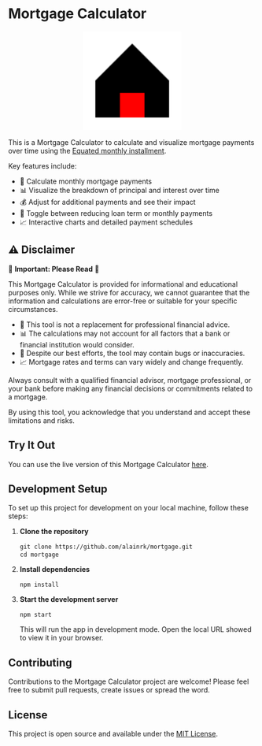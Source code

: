 # Mortgage Calculator

<p align="center">
  <img src="public/icon.svg" alt="Mortgage Calculator Logo" width="200" height="200">
</p>

This is a Mortgage Calculator to calculate and visualize mortgage payments over time using the [Equated monthly installment](https://en.wikipedia.org/wiki/Equated_monthly_installment).

Key features include:

- 🧮 Calculate monthly mortgage payments
- 📊 Visualize the breakdown of principal and interest over time
- 💰 Adjust for additional payments and see their impact
- 🔄 Toggle between reducing loan term or monthly payments
- 📈 Interactive charts and detailed payment schedules

## ⚠️ Disclaimer

🚨 **Important: Please Read** 🚨

This Mortgage Calculator is provided for informational and educational purposes only. While we strive for accuracy, we cannot guarantee that the information and calculations are error-free or suitable for your specific circumstances.

- 🏦 This tool is not a replacement for professional financial advice.
- 📊 The calculations may not account for all factors that a bank or financial institution would consider.
- 🐛 Despite our best efforts, the tool may contain bugs or inaccuracies.
- 📈 Mortgage rates and terms can vary widely and change frequently.

Always consult with a qualified financial advisor, mortgage professional, or your bank before making any financial decisions or commitments related to a mortgage.

By using this tool, you acknowledge that you understand and accept these limitations and risks.

## Try It Out

You can use the live version of this Mortgage Calculator [here](https://mortgage.alaindichiappari.dev/).

## Development Setup

To set up this project for development on your local machine, follow these steps:

1. **Clone the repository**

   ```
   git clone https://github.com/alainrk/mortgage.git
   cd mortgage
   ```

2. **Install dependencies**

   ```
   npm install
   ```

3. **Start the development server**

   ```
   npm start
   ```

   This will run the app in development mode. Open the local URL showed to view it in your browser.

## Contributing

Contributions to the Mortgage Calculator project are welcome! Please feel free to submit pull requests, create issues or spread the word.

## License

This project is open source and available under the [MIT License](LICENSE).
